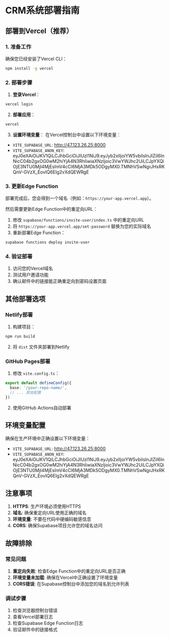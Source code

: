 # CRM系统部署指南

## 部署到Vercel（推荐）

### 1. 准备工作

确保您已经安装了Vercel CLI：
```bash
npm install -g vercel
```

### 2. 部署步骤

1. **登录Vercel**：
```bash
vercel login
```

2. **部署应用**：
```bash
vercel
```

3. **设置环境变量**：
在Vercel控制台中设置以下环境变量：
- `VITE_SUPABASE_URL`: http://47.123.26.25:8000
- `VITE_SUPABASE_ANON_KEY`: eyJ0eXAiOiJKV1QiLCJhbGciOiJIUzI1NiJ9.eyJyb2xlIjoiYW5vbiIsInJlZiI6InNicC04b2gxOG0wM2hiYjA4N3RhIiwiaXNzIjoic3VwYWJhc2UiLCJpYXQiOjE3NTU0MjI4MjEsImV4cCI6MjA3MDk5ODgyMX0.TMNhVSwNgrJHxRKQnV-GVzX_EovIQ6EIg2vXdQEWRgE

### 3. 更新Edge Function

部署完成后，您会得到一个域名（例如：`https://your-app.vercel.app`）。

然后需要更新Edge Function中的重定向URL：

1. 修改 `supabase/functions/invite-user/index.ts` 中的重定向URL
2. 将 `https://your-app.vercel.app/set-password` 替换为您的实际域名
3. 重新部署Edge Function：
```bash
supabase functions deploy invite-user
```

### 4. 验证部署

1. 访问您的Vercel域名
2. 测试用户邀请功能
3. 确认邮件中的链接能正确重定向到密码设置页面

## 其他部署选项

### Netlify部署

1. 构建项目：
```bash
npm run build
```

2. 将 `dist` 文件夹部署到Netlify

### GitHub Pages部署

1. 修改 `vite.config.ts`：
```typescript
export default defineConfig({
  base: '/your-repo-name/',
  // ... 其他配置
})
```

2. 使用GitHub Actions自动部署

## 环境变量配置

确保在生产环境中正确设置以下环境变量：

- `VITE_SUPABASE_URL`: http://47.123.26.25:8000
- `VITE_SUPABASE_ANON_KEY`: eyJ0eXAiOiJKV1QiLCJhbGciOiJIUzI1NiJ9.eyJyb2xlIjoiYW5vbiIsInJlZiI6InNicC04b2gxOG0wM2hiYjA4N3RhIiwiaXNzIjoic3VwYWJhc2UiLCJpYXQiOjE3NTU0MjI4MjEsImV4cCI6MjA3MDk5ODgyMX0.TMNhVSwNgrJHxRKQnV-GVzX_EovIQ6EIg2vXdQEWRgE

## 注意事项

1. **HTTPS**: 生产环境必须使用HTTPS
2. **域名**: 确保重定向URL使用正确的域名
3. **环境变量**: 不要在代码中硬编码敏感信息
4. **CORS**: 确保Supabase项目允许您的域名访问

## 故障排除

### 常见问题

1. **重定向失败**: 检查Edge Function中的重定向URL是否正确
2. **环境变量未加载**: 确保在Vercel中正确设置了环境变量
3. **CORS错误**: 在Supabase控制台中添加您的域名到允许列表

### 调试步骤

1. 检查浏览器控制台错误
2. 查看Vercel部署日志
3. 检查Supabase Edge Function日志
4. 验证邮件中的链接格式 